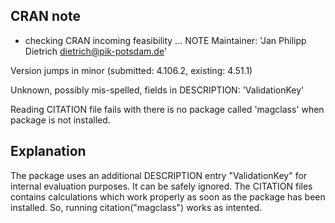 ## CRAN note

* checking CRAN incoming feasibility ... NOTE
Maintainer: 'Jan Philipp Dietrich <dietrich@pik-potsdam.de>'

Version jumps in minor (submitted: 4.106.2, existing: 4.51.1)

Unknown, possibly mis-spelled, fields in DESCRIPTION:
  'ValidationKey'

Reading CITATION file fails with
  there is no package called 'magclass'
when package is not installed.

## Explanation

The package uses an additional DESCRIPTION entry "ValidationKey" for internal evaluation purposes. It can be safely ignored.
The CITATION files contains calculations which work properly as soon as the package has been installed. So, running citation("magclass") works as intented.


